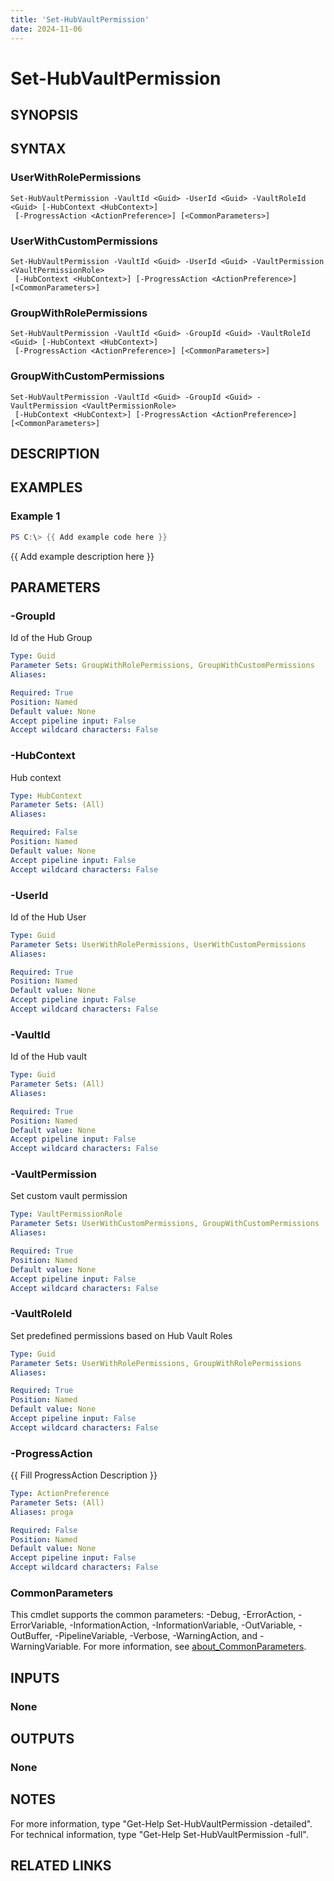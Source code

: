 ```yaml
---
title: 'Set-HubVaultPermission'
date: 2024-11-06
---
```



# Set-HubVaultPermission

## SYNOPSIS

## SYNTAX

### UserWithRolePermissions
```
Set-HubVaultPermission -VaultId <Guid> -UserId <Guid> -VaultRoleId <Guid> [-HubContext <HubContext>]
 [-ProgressAction <ActionPreference>] [<CommonParameters>]
```

### UserWithCustomPermissions
```
Set-HubVaultPermission -VaultId <Guid> -UserId <Guid> -VaultPermission <VaultPermissionRole>
 [-HubContext <HubContext>] [-ProgressAction <ActionPreference>] [<CommonParameters>]
```

### GroupWithRolePermissions
```
Set-HubVaultPermission -VaultId <Guid> -GroupId <Guid> -VaultRoleId <Guid> [-HubContext <HubContext>]
 [-ProgressAction <ActionPreference>] [<CommonParameters>]
```

### GroupWithCustomPermissions
```
Set-HubVaultPermission -VaultId <Guid> -GroupId <Guid> -VaultPermission <VaultPermissionRole>
 [-HubContext <HubContext>] [-ProgressAction <ActionPreference>] [<CommonParameters>]
```

## DESCRIPTION
## EXAMPLES

### Example 1
```powershell
PS C:\> {{ Add example code here }}
```

{{ Add example description here }}

## PARAMETERS

### -GroupId
Id of the Hub Group

```yaml
Type: Guid
Parameter Sets: GroupWithRolePermissions, GroupWithCustomPermissions
Aliases:

Required: True
Position: Named
Default value: None
Accept pipeline input: False
Accept wildcard characters: False
```

### -HubContext
Hub context

```yaml
Type: HubContext
Parameter Sets: (All)
Aliases:

Required: False
Position: Named
Default value: None
Accept pipeline input: False
Accept wildcard characters: False
```

### -UserId
Id of the Hub User

```yaml
Type: Guid
Parameter Sets: UserWithRolePermissions, UserWithCustomPermissions
Aliases:

Required: True
Position: Named
Default value: None
Accept pipeline input: False
Accept wildcard characters: False
```

### -VaultId
Id of the Hub vault

```yaml
Type: Guid
Parameter Sets: (All)
Aliases:

Required: True
Position: Named
Default value: None
Accept pipeline input: False
Accept wildcard characters: False
```

### -VaultPermission
Set custom vault permission

```yaml
Type: VaultPermissionRole
Parameter Sets: UserWithCustomPermissions, GroupWithCustomPermissions
Aliases:

Required: True
Position: Named
Default value: None
Accept pipeline input: False
Accept wildcard characters: False
```

### -VaultRoleId
Set predefined permissions based on Hub Vault Roles

```yaml
Type: Guid
Parameter Sets: UserWithRolePermissions, GroupWithRolePermissions
Aliases:

Required: True
Position: Named
Default value: None
Accept pipeline input: False
Accept wildcard characters: False
```

### -ProgressAction
{{ Fill ProgressAction Description }}

```yaml
Type: ActionPreference
Parameter Sets: (All)
Aliases: proga

Required: False
Position: Named
Default value: None
Accept pipeline input: False
Accept wildcard characters: False
```

### CommonParameters
This cmdlet supports the common parameters: -Debug, -ErrorAction, -ErrorVariable, -InformationAction, -InformationVariable, -OutVariable, -OutBuffer, -PipelineVariable, -Verbose, -WarningAction, and -WarningVariable. For more information, see [about_CommonParameters](http://go.microsoft.com/fwlink/?LinkID=113216).

## INPUTS

### None
## OUTPUTS

### None
## NOTES
For more information, type "Get-Help Set-HubVaultPermission -detailed".
For technical information, type "Get-Help Set-HubVaultPermission -full".

## RELATED LINKS

